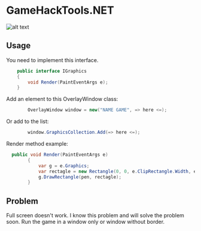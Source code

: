 # GameHackTools.NET

![alt text](https://github.com/Cosmic-1/OverlayWindow.NET/blob/master/Image/Img.jpg)

## Usage
You need to implement this interface.
```C#
    public interface IGraphics
    {
        void Render(PaintEventArgs e);
    }
```

Add an element to this OverlayWindow class:
```C#
        OverlayWindow window = new("NAME GAME", => here <=);
```
Or add to the list:
```C#
        window.GraphicsCollection.Add(=> here <=);
```

Render method example:

```C#
  public void Render(PaintEventArgs e)
        {
            var g = e.Graphics;
            var rectagle = new Rectangle(0, 0, e.ClipRectangle.Width, e.ClipRectangle.Height);
            g.DrawRectangle(pen, rectagle);
        }
```

## Problem
Full screen doesn't work.
I know this problem and will solve the problem soon.
Run the game in a window only or window without border. 
